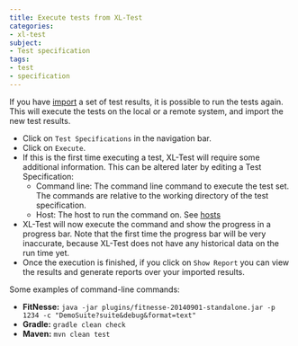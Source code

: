 ```yaml
---
title: Execute tests from XL-Test
categories:
- xl-test
subject:
- Test specification
tags:
- test
- specification
---
```

If you have [import](import-test-results.html) a set of test results, it is possible to run the tests again. This will execute the tests on the local or a remote system, and import the new test results. 

* Click on `Test Specifications` in the navigation bar.
* Click on `Execute`.
* If this is the first time executing a test, XL-Test will require some additional information. This can be altered later by editing a Test Specification:
  * Command line: The command line command to execute the test set. The commands are relative to the working directory of the test specification.
  * Host: The host to run the command on. See [hosts](../concept/hosts.html)
* XL-Test will now execute the command and show the progress in a progress bar. Note that  the first time the progress bar will be very inaccurate, because XL-Test does not have any historical data on the run time yet.
* Once the execution is finished, if you click on `Show Report` you can view the results and generate reports over your imported results.
  
Some examples of command-line commands:

* **FitNesse:** `java -jar plugins/fitnesse-20140901-standalone.jar -p 1234 -c "DemoSuite?suite&debug&format=text"`
* **Gradle:** `gradle clean check`
* **Maven:** `mvn clean test`


